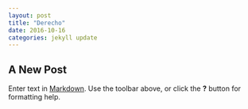 ```yaml
---
layout: post
title: "Derecho"
date: 2016-10-16
categories: jekyll update
---
```


## A New Post

Enter text in [Markdown](http://daringfireball.net/projects/markdown/). Use the toolbar above, or click the **?** button for formatting help.
